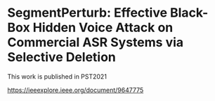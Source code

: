 # SegmentPerturb: Effective Black-Box Hidden Voice Attack on Commercial ASR Systems via Selective Deletion 


This work is published in PST2021

https://ieeexplore.ieee.org/document/9647775

